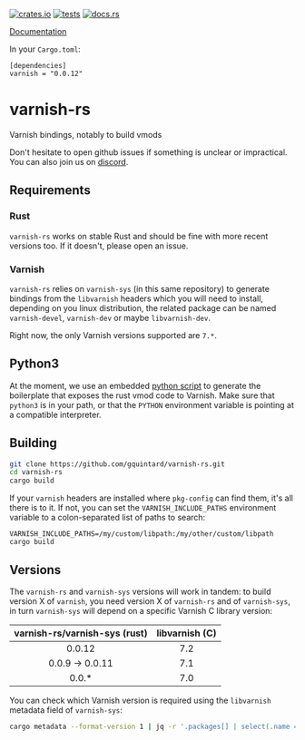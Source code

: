 [![crates.io](https://img.shields.io/crates/v/varnish.svg)](https://crates.io/crates/varnish)
[![tests](https://github.com/gquintard/varnish-rs/actions/workflows/tests.yaml/badge.svg)](https://github.com/gquintard/varnish-rs/actions)
[![docs.rs](https://img.shields.io/badge/docs.rs-v0.0.8-brightgreen)](https://docs.rs/varnish/latest/varnish/)

[Documentation](https://docs.rs/varnish/)

In your `Cargo.toml`:

```
[dependencies]
varnish = "0.0.12"
```
# varnish-rs

Varnish bindings, notably to build vmods

Don't hesitate to open github issues if something is unclear or impractical. You can also join us on [discord](https://discord.com/invite/EuwdvbZR6d).

## Requirements

### Rust

`varnish-rs` works on stable Rust and should be fine with more recent versions too. If it doesn't, please open an issue.

### Varnish

`varnish-rs` relies on `varnish-sys` (in this same repository) to generate bindings from the `libvarnish` headers which you will need to install, depending on you linux distribution, the related package can be named `varnish-devel`, `varnish-dev` or maybe `libvarnish-dev`.

Right now, the only Varnish versions supported are `7.*`.

## Python3

At the moment, we use an embedded [python script](src/vmodtool-rs.py) to generate the boilerplate that exposes the rust vmod code to Varnish. Make sure that `python3` is in your path, or that the `PYTHON` environment variable is pointing at a compatible interpreter.

## Building

``` bash
git clone https://github.com/gquintard/varnish-rs.git
cd varnish-rs
cargo build
```

If your `varnish` headers are installed where `pkg-config` can find them, it's all there is to it. If not, you can set the `VARNISH_INCLUDE_PATHS` environment variable to a colon-separated list of paths to search:

```
VARNISH_INCLUDE_PATHS=/my/custom/libpath:/my/other/custom/libpath cargo build
```

## Versions

The `varnish-rs` and `varnish-sys` versions will work in tandem: to build version X of `varnish`, you need version X of `varnish-rs` and of `varnish-sys`, in turn `varnish-sys` will depend on a specific Varnish C library version:

| varnish-rs/varnish-sys (rust) | libvarnish (C) |
| :----------------: | :------------: |
| 0.0.12             | 7.2            |
| 0.0.9 -> 0.0.11    | 7.1            |
| 0.0.*              | 7.0            |

You can check which Varnish version is required using the `libvarnish` metadata field of `varnish-sys`:

``` bash
cargo metadata --format-version 1 | jq -r '.packages[] | select(.name == "varnish-sys") | .metadata.libvarnishapi.version '
```
